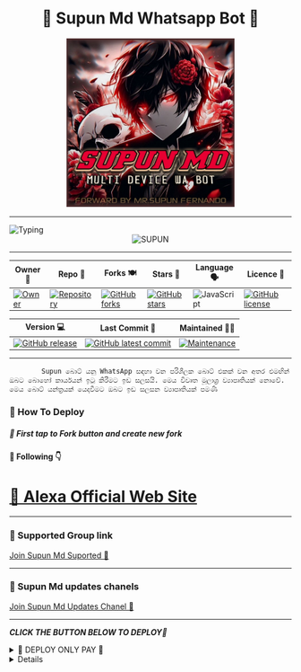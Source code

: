 <div align="center">
	<h1>🦋 Supun Md Whatsapp Bot 🦋</h1>
<img src="https://github.com/mrsupunfernando12/SUPUN-MD/blob/main/data/image/jdw.png" width="300" height="300">
</div>
<hr>
<img src="https://readme-typing-svg.herokuapp.com?size=33&width=1000&lines=Welcome+To+Supun...;Created+by+SupunFernando...;World+Best+Whatsapp+User+Bot...;Simple+Java+Script+Bot...;Simple+And+Fast+Deploy...;Thank+You+For+Using+Supum+Md..."
            alt="Typing">

<div align="center">
	<img src="https://moe-counter.glitch.me/get/@Anya_v2-Md?theme=gelbooru" width="300" height="150" alt="SUPUN">
</div>
<hr>

<div align="center">
    
| Owner 👤             | Repo 🤖              | Forks 🍽️             | Stars 🌟            | Language 🗣️        | Licence 🪪              
|----------------------|----------------------|----------------------|---------------------|---------------------|---------------------|
| [![Owner](https://img.shields.io/badge/Author-SupunFernando-red.svg)](https://github.com/supunfernando12/SUPUN-MD/) | [![Repository](https://img.shields.io/badge/Repo-Supun-red.svg)](https://github.com/supunfernando12/SUPUN-MD) | [![GitHub forks](https://badgen.net/github/forks/supunfernando12/SUPUN-MD/)](https://GitHub.com/supunfernando12/SUPUN-MD/network/) | [![GitHub stars](https://badgen.net/github/stars/supunfernando12/SUPUN-MD)](https://GitHub.com/supunfernando12/SUPUN-MD/stargazers/) | ![JavaScript](https://img.shields.io/badge/javascript-%23323330.svg?style=for-the-badge&logo=javascript&logoColor=%23F7DF1E) | [![GitHub license](https://img.shields.io/github/license/supunfernando12/SUPUN-MD.svg)](https://github.com/supunfernando12/SUPUN-MD/blob/master/LICENSE) 

| Version 💻              | Last Commit 💫              | Maintained 🤌🏻             |
|---------------------|---------------------|---------------------|
| [![GitHub release](https://img.shields.io/github/release/supunfernando12/SUPUN-MD.svg)](https://GitHub.com/supunfernando12/SUPUN-MD/releases/) | [![GitHub latest commit](https://badgen.net/github/last-commit/supunfernando12/SUPUN-MD)](https://GitHub.com/supunfernando12/SUPUN-MD/commit/) | [![Maintenance](https://img.shields.io/badge/maintained%3F-yes-green.svg)](https://GitHub.com/supunfernando12/SUPUN-MD/graphs/commit-activity) |


</div>

<hr>

			Supun බොට් යනු WhatsApp සඳහා වන පරිශීලක බොට් එකක් වන අතර එමඟින් ඔබට බොහෝ කාර්යයන් ඉටු කිරීමට ඉඩ සලසයි. මෙය විවෘත මූලාශ්‍ර ව්‍යාපෘතියක් නොවේ. මෙය බොට් යන්ත්‍රයක් යෙදවීමට ඔබට ඉඩ සලසන ව්‍යාපෘතියක් පමණි
       
<h3>🌸 How To Deploy </h3>

<h5>🌸 First tap to Fork button and create new fork</h5>

<h4>🌸 Following 👇</h4>
<h1><a href="http://supunfernando12.github.io/Test">🌸 Alexa Official Web Site</a></h1>
<p><tbody>

<hr>
	
<h3>🌸 Supported Group link </h3>
<a href="https://wa.me/message/ZIYNRQ3DA5RWD1">Join Supun Md Suported 👧</a>
<hr>
<h3>🌸 Supun Md updates chanels </h3>
<a href="https://whatsapp.com/channel/0029VaXRYlrKwqSMF7Tswi38">Join Supun Md Updates Chanel 👧</a>
<hr>

***CLICK THE BUTTON BELOW TO DEPLOY🌸***

 <details close>
<summary>🌸 DEPLOY ONLY PAY 🌸</summary>
	 
--------	 
1.  #### DEPLOY IN PANEL

<a href='https://control.bot-hosting.net/' target="_blank"><img alt='DEPLOY' src='https://img.shields.io/badge/DISCORD-h?color=navy&style=for-the-badge&logo=visualstudiocode'/></a></p>

```/usr/local/bin/yarn install```

--------
2.  #### DEPLOY IN CODEPASE

   <a href='https://github.com/codespaces/new' target="_blank"><img alt='DEPLOY' src='https://img.shields.io/badge/CODESPACE-h?color=navy&style=for-the-badge&logo=visualstudiocode'/></a></p>

--------
</details>
<details close>

#### DEPLOY IN TERMUX 

```bash
apt update && apt upgrade -y
pkg install proot-distro
proot-distro install ubuntu
proot-distro login ubuntu
apt update && apt upgrade -y
apt install -y webp git ffmpeg curl imagemagick
apt -y remove nodejs
curl -fsSl https://deb.nodesource.com/setup_lts.x | bash - && apt -y install nodejs
git clone https://github.com/mrsupunfernando12/SUPUN-MD
cd SUPUN-MD
npm install
npm start
```

<h5>🌸 TOTAL WEB VIEWS</h5>
<img src="https://profile-counter.glitch.me/mrsupunfernando12/count.svg" center>


<h3>Thank You For Using Supun 💗</h3>

<hr>

<h3>⚠️ Warning!</h3>

<h5>Because of user bots; Your WhatsApp account can be banned. You are responsible for everything you do. Most likely, using WhatsApp setting management commands too much may caused getting banned. Certainly, Alexa executives do not take responsibility. By setting up Supun Bot you are considered to have assumed these responsibilities.</h5>
<hr>
